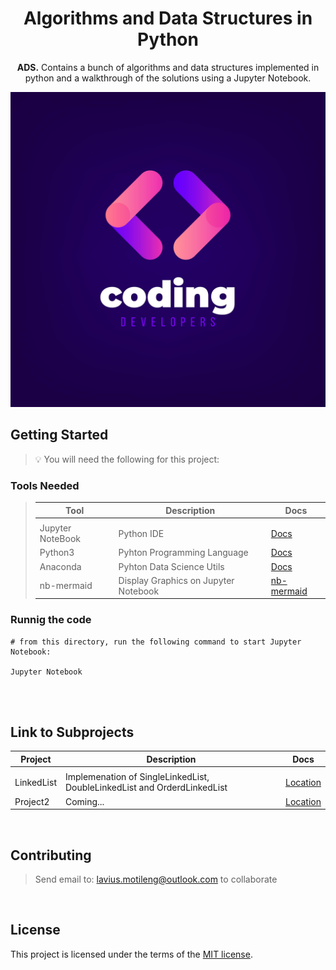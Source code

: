 <h1 align="center">Algorithms and Data Structures in Python</h1>
<p align="center">
<b>ADS.</b> Contains a bunch of algorithms and data structures implemented in python and a walkthrough of the solutions using a Jupyter Notebook.
</p>

![react-material-admin-demo](./Resources/Header.jpg)

## Getting Started

<blockquote>
<p>
💡 You will need the following for this project:
</p>
</blockquote>

### Tools  Needed
<blockquote>

| Tool                  | Description                                 | Docs                                     |
| ------------          | ------------------------------------------- | -------------------------------          |
|                       |                                             |                                          |
| Jupyter NoteBook      | Python IDE                                  | [Docs](https://brew.sh/)                 |
| Python3               | Pyhton Programming Language                 | [Docs](https://www.python.org/downloads) |
| Anaconda              | Pyhton Data Science Utils                   | [Docs](https://www.anaconda.com)         |
| nb-mermaid            | Display Graphics on Jupyter Notebook        | [nb-mermaid](https://mermaid.readthedocs.io/en/latest/notes/installation.html)
</blockquote>

### Runnig the code

```
# from this directory, run the following command to start Jupyter Notebook:

Jupyter Notebook
```

<br>

<br>

## Link to Subprojects

| Project      | Description                                 | Docs                                     |
| ------------ | ------------------------------------------- | -------------------------------          |
|              |
| LinkedList   | Implemenation of SingleLinkedList, DoubleLinkedList and OrderdLinkedList               | [Location](./src/LinkedList)                 |
| Project2     | Coming...                                                                              | [Location](./src/Projectone)                 |

<br>

## Contributing

<blockquote>
<p>

Send email to:
lavius.motileng@outlook.com to collaborate
<br>
</p>
</blockquote>

<br>

## License

This project is licensed under the terms of the
[MIT license](/LICENSE).
